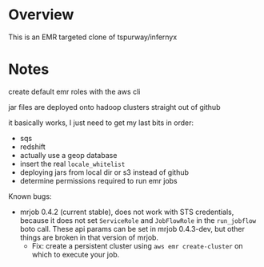 Overview
===

This is an EMR targeted clone of tspurway/infernyx

Notes
===

create default emr roles with the aws cli

jar files are deployed onto hadoop clusters straight out of github

it basically works, I just need to get my last bits in order:

* sqs
* redshift
* actually use a geop database
* insert the real `locale_whitelist`
* deploying jars from local dir or s3 instead of github
* determine permissions required to run emr jobs

Known bugs:

* mrjob 0.4.2 (current stable), does not work with STS credentials, because it does not set `ServiceRole` and `JobFlowRole` in the `run_jobflow` boto call. These api params can be set in mrjob 0.4.3-dev, but other things are broken in that version of mrjob.
    * Fix: create a persistent cluster using `aws emr create-cluster` on which to execute your job.
